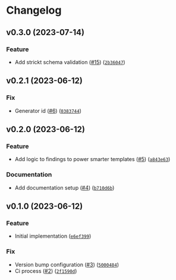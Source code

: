 # Changelog

<!--next-version-placeholder-->

## v0.3.0 (2023-07-14)

### Feature

* Add strickt schema validation ([#15](https://github.com/binxio/aws-securityhub-suppression/issues/15)) ([`2b36047`](https://github.com/binxio/aws-securityhub-suppression/commit/2b360476829c2c974bb335f9e7582a011fb6afa7))

## v0.2.1 (2023-06-12)

### Fix

* Generator id ([#6](https://github.com/binxio/aws-securityhub-suppression/issues/6)) ([`0383744`](https://github.com/binxio/aws-securityhub-suppression/commit/03837446da05942e4808e78880a97dfdc58ff189))

## v0.2.0 (2023-06-12)

### Feature

* Add logic to findings to power smarter templates ([#5](https://github.com/binxio/aws-securityhub-suppression/issues/5)) ([`a843e63`](https://github.com/binxio/aws-securityhub-suppression/commit/a843e637f546db033ed53ba840d960ddb01c61cb))

### Documentation

* Add documentation setup ([#4](https://github.com/binxio/aws-securityhub-suppression/issues/4)) ([`b710d6b`](https://github.com/binxio/aws-securityhub-suppression/commit/b710d6b495010ddf44d48517b5a701061f1e4d2c))

## v0.1.0 (2023-06-12)

### Feature

* Initial implementation ([`e6ef399`](https://github.com/binxio/aws-securityhub-suppression/commit/e6ef399d74943b997e74fe9f4756b0f0658c6905))

### Fix

* Version bump configuration ([#3](https://github.com/binxio/aws-securityhub-suppression/issues/3)) ([`5000484`](https://github.com/binxio/aws-securityhub-suppression/commit/50004847af1991af521050afbafde2174df5fa99))
* Ci process ([#2](https://github.com/binxio/aws-securityhub-suppression/issues/2)) ([`2f1590d`](https://github.com/binxio/aws-securityhub-suppression/commit/2f1590d24816ccf18c745832767fbe40c3e5f53d))
